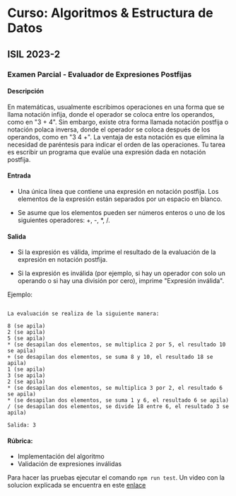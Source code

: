 # Curso: Algoritmos & Estructura de Datos

## ISIL 2023-2

### Examen Parcial - Evaluador de Expresiones Postfijas

#### Descripción

En matemáticas, usualmente escribimos operaciones en una forma que se llama notación infija, donde el operador se coloca entre los operandos, como en "3 + 4". Sin embargo, existe otra forma llamada notación postfija o notación polaca inversa, donde el operador se coloca después de los operandos, como en "3 4 +". La ventaja de esta notación es que elimina la necesidad de paréntesis para indicar el orden de las operaciones. Tu tarea es escribir un programa que evalúe una expresión dada en notación postfija.

#### Entrada

- Una única línea que contiene una expresión en notación postfija. Los elementos de la expresión están separados por un espacio en blanco.

- Se asume que los elementos pueden ser números enteros o uno de los siguientes operadores: +, -, \*, /.

#### Salida

- Si la expresión es válida, imprime el resultado de la evaluación de la expresión en notación postfija.

- Si la expresión es inválida (por ejemplo, si hay un operador con solo un operando o si hay una división por cero), imprime "Expresión inválida".

Ejemplo:

```Entrada: 8 2 5 * + 1 3 2 * * /

La evaluación se realiza de la siguiente manera:

8 (se apila)
2 (se apila)
5 (se apila)
* (se desapilan dos elementos, se multiplica 2 por 5, el resultado 10 se apila)
+ (se desapilan dos elementos, se suma 8 y 10, el resultado 18 se apila)
1 (se apila)
3 (se apila)
2 (se apila)
* (se desapilan dos elementos, se multiplica 3 por 2, el resultado 6 se apila)
* (se desapilan dos elementos, se suma 1 y 6, el resultado 6 se apila)
/ (se desapilan dos elementos, se divide 18 entre 6, el resultado 3 se apila)

Salida: 3
```

#### Rúbrica:

- Implementación del algoritmo
- Validación de expresiones inválidas

Para hacer las pruebas ejecutar el comando `npm run test`. Un video con la solucion explicada se encuentra en este [enlace](https://youtu.be/NZ4K-GZA0tI)
